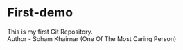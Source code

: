 # First-demo
This is my first Git Repository.
<br>
Author - Soham Khairnar (One Of The Most Caring Person)
